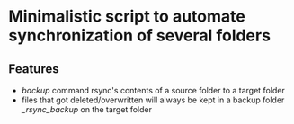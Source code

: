# Minimalistic script to automate synchronization of several folders
## Features
- *backup* command rsync's contents of a source folder to a target folder
- files that got deleted/overwritten will always be kept in a backup folder *_rsync_backup* on the target folder

